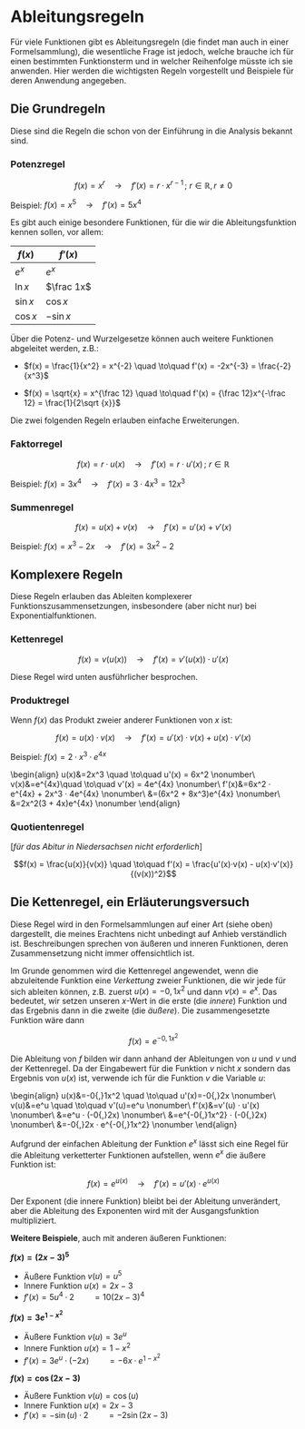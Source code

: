 # Ableitungsregeln

Für viele Funktionen gibt es Ableitungsregeln (die findet man auch in einer Formelsammlung), die wesentliche Frage ist jedoch, welche brauche ich für einen bestimmten Funktionsterm und in welcher Reihenfolge müsste ich sie anwenden. Hier werden die wichtigsten Regeln vorgestellt und Beispiele für deren Anwendung angegeben.


## Die Grundregeln
Diese sind die Regeln die schon von der Einführung in die Analysis bekannt sind.

### Potenzregel

$$f(x) = x^r \quad \to\quad f'(x) = r·x^{r-1}\,;\: r \in \mathbb{R}, r \neq 0$$

Beispiel: $f(x) = x^5 \quad \to\quad f'(x) = 5x^4$

Es gibt auch einige besondere Funktionen, für die wir die Ableitungsfunktion kennen sollen, vor allem:

| $f(x)$   | $f'(x)$    |
| -------- | ---------- |
| $e^x$    | $e^x$      |
| $\ln x$  | $\frac 1x$ |
| $\sin x$ | $\cos x$   |
| $\cos x$ | $-\sin x$  |

Über die Potenz- und Wurzelgesetze können auch weitere Funktionen abgeleitet werden, z.B.:

 - $f(x) = \frac{1}{x^2} = x^{-2} \quad \to\quad f'(x) = -2x^{-3} = \frac{-2}{x^3}$

 - $f(x) = \sqrt{x} = x^{\frac 12} \quad \to\quad f'(x) = {\frac 12}x^{-\frac 12} = \frac{1}{2\sqrt {x}}$

Die zwei folgenden Regeln erlauben einfache Erweiterungen.

### Faktorregel

$$f(x) = r · u(x) \quad \to\quad f'(x) = r·u'(x)\,;\: r \in \mathbb{R}$$

Beispiel: $f(x) = 3x^4 \quad \to\quad f'(x) = 3·4x^3 = 12x^3$

### Summenregel

$$f(x) = u(x)+v(x) \quad \to\quad f'(x) = u'(x)+v'(x)$$

Beispiel: $f(x) = x^3 - 2x \quad \to\quad f'(x) = 3x^2 - 2$


## Komplexere Regeln

Diese Regeln erlauben das Ableiten komplexerer Funktionszusammensetzungen, insbesondere (aber nicht nur) bei Exponentialfunktionen.

### Kettenregel

$$f(x) = v(u(x)) \quad \to\quad f'(x) = v'(u(x)) · u'(x)$$

Diese Regel wird unten ausführlicher besprochen.

### Produktregel

Wenn $f(x)$ das Produkt zweier anderer Funktionen von $x$ ist:

$$f(x) = u(x) · v(x) \quad \to\quad f'(x) = u'(x)·v(x) + u(x)·v'(x)$$

Beispiel: $f(x)=2·x^3·e^{4x}$

\begin{align}
u(x)&=2x^3 \quad \to\quad u'(x) = 6x^2 \nonumber\\
v(x)&=e^{4x}\quad \to\quad v'(x) = 4e^{4x} \nonumber\\
f'(x)&=6x^2 · e^{4x} + 2x^3 · 4e^{4x} \nonumber\\
&=(6x^2 + 8x^3)e^{4x} \nonumber\\
&=2x^2(3 + 4x)e^{4x} \nonumber
\end{align}

### Quotientenregel

[*für das Abitur in Niedersachsen nicht erforderlich*]

$$f(x) = \frac{u(x)}{v(x)} \quad \to\quad f'(x) = \frac{u'(x)·v(x) - u(x)·v'(x)}{(v(x))^2}$$

## Die Kettenregel, ein Erläuterungsversuch

Diese Regel wird in den Formelsammlungen auf einer Art (siehe oben) dargestellt, die meines Erachtens nicht unbedingt auf Anhieb verständlich ist. Beschreibungen sprechen von äußeren und inneren
Funktionen, deren Zusammensetzung nicht immer offensichtlich ist.

Im Grunde genommen wird die Kettenregel angewendet, wenn die abzuleitende Funktion eine *Verkettung* zweier Funktionen, die wir jede für sich ableiten können, z.B. zuerst $u(x)=-0{,}1x^2$ und dann $v(x)=e^x$. Das bedeutet, wir setzen unseren $x$-Wert in die erste (die *innere*) Funktion und das Ergebnis dann in die zweite (die *äußere*). Die zusammengesetzte Funktion wäre dann

$$f(x) = e^{-0{,}1x^2}$$

Die Ableitung von $f$ bilden wir dann anhand der Ableitungen von $u$ und $v$ und der Kettenregel. Da der Eingabewert für die Funktion $v$ nicht $x$ sondern das Ergebnis von $u(x)$ ist, verwende ich für die Funktion $v$ die Variable $u$:

\begin{align}
u(x)&=-0{,}1x^2 \quad \to\quad u'(x)=-0{,}2x \nonumber\\
v(u)&=e^u \quad \to\quad v'(u)=e^u \nonumber\\
f'(x)&=v'(u) · u'(x) \nonumber\\
&=e^u · (-0{,}2x) \nonumber\\
&=e^{-0{,}1x^2} · (-0{,}2x) \nonumber\\
&=-0{,}2x · e^{-0{,}1x^2} \nonumber
\end{align}

Aufgrund der einfachen Ableitung der Funktion $e^x$ lässt sich eine Regel für die Ableitung verketterter Funktionen aufstellen, wenn $e^x$ die äußere Funktion ist:

$$f(x) = e^{u(x)} \quad \to\quad f'(x) = u'(x) ·e^{u(x)}$$

Der Exponent (die innere Funktion) bleibt bei der Ableitung unverändert, aber die Ableitung des Exponenten wird mit der Ausgangsfunktion multipliziert.

**Weitere Beispiele**, auch mit anderen äußeren Funktionen:

**$f(x) = (2x-3)^5$**

 - Äußere Funktion $v(u) = u^5$
 - Innere Funktion $u(x) = 2x-3$
 - $f'(x) = 5u^4 · 2 \qquad = 10(2x-3)^4$

**$f(x) = 3e^{1-x^2}$**

 - Äußere Funktion $v(u) = 3e^u$
 - Innere Funktion $u(x) = 1-x^2$
 - $f'(x) = 3e^u · (-2x) \qquad = -6x · e^{1-x^2}$

**$f(x) = \cos (2x-3)$**

 - Äußere Funktion $v(u) = \cos (u)$
 - Innere Funktion $u(x) = 2x-3$
 - $f'(x) = -\sin (u) · 2 \qquad = -2\sin (2x-3)$
